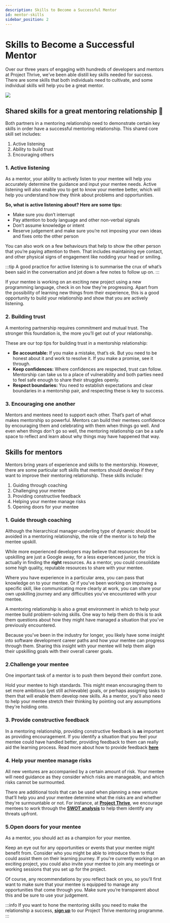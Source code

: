 ```yaml
---
description: Skills to Become a Successful Mentor
id: mentor-skills
sidebar_position: 2
---
```


# Skills to Become a Successful Mentor

Over our three years of engaging with hundreds of developers and mentors at Project Thrive, we’ve been able distill key skills needed for success. There are some skills that both individuals need to cultivate, and some individual skills will help you be a great mentor.

![](<//img/assets/mentor-skills.png>)

## Shared skills for a great mentoring relationship :handshake:

Both partners in a mentoring relationship need to demonstrate certain key skills in order have a successful mentoring relationship. This shared core skill set includes:

1. Active listening
2. Ability to build trust
3. Encouraging others


### 1. Active listening

As a mentor, your ability to actively listen to your mentee will help you accurately determine the guidance and input your mentee needs. Active listening will also enable you to get to know your mentee better, which will help you understand how they think about problems and opportunities.

**So, what is active listening about? Here are some tips:**
* Make sure you don’t interrupt
* Pay attention to body language and other non-verbal signals
* Don’t assume knowledge or intent
* Reserve judgement and make sure you’re not imposing your own ideas and fixes onto the other person

You can also work on a few behaviours that help to show the other person that you’re paying attention to them. That includes maintaining eye contact, and other physical signs of engagement like nodding your head or smiling.

:::tip
A good practice for active listening is to summarise the crux of what’s been said in the conversation and jot down a few notes to follow up on. 
:::

If your mentee is working on an exciting new project using a new programming language, check in on how they're progressing. Apart from the possibility of learning new things from their experience, this is a good opportunity to build  your relationship and show that you are actively listening.

### 2. Building trust

A mentoring partnership requires commitment and mutual trust. The stronger this foundation is, the more you’ll get out of your relationship. 

These are our top tips for building trust in a mentorship relationship: 
* **Be accountable:** If you make a mistake, that’s ok. But you need to be honest about it and work to resolve it. If you make a promise, see it through. 
* **Keep confidences:** Where confidences are respected, trust can follow. Mentorship can take us to a place of vulnerability and both parties need to feel safe enough to share their struggles openly. 
* **Respect boundaries:** You need to establish expectations and clear boundaries in a mentorship pair, and respecting these is key to success. 

### 3. Encouraging one another

Mentors and mentees need to support each other. That’s part of what makes mentorship so powerful. Mentors can build their mentees confidence by encouraging them and celebrating with them when things go well. And even when things don't go so well, the mentoring relationship can be a safe space to reflect and learn about why things may have happened that way. 


## Skills for mentors

Mentors bring years of experience and skills to the mentorship. However, there are some particular soft skills that mentors should develop if they want to improve their mentoring relationship. These skills include:

1. Guiding through coaching
2. Challenging your mentee
3. Providing constructive feedback
4. Helping your mentee manage risks
5. Opening doors for your mentee


### 1. Guide through coaching

Although the hierarchical manager-underling type of dynamic should be avoided in a mentoring relationship, the role of the mentor is to help the mentee upskill. 

While more experienced developers may believe that resources for upskilling are just a Google away, for a less experienced junior, the trick is actually in finding the **right** resources. As a mentor, you could consolidate some high quality, reputable resources to share with your mentee.

Where you have experience in a particular area, you can pass that knowledge on to your mentee. Or if you've been working on improving a specific skill, like communicating more clearly at work, you can share your own upskilling journey and any difficulties you've encountered with your mentee. 

A mentoring relationship is also a great environment in which to help your mentee build problem-solving skills. One way to help them do this is to ask them questions about how they might have managed a situation that you've previously encountered.

Because you've been in the industry for longer, you likely have some insight into software development career paths and how your mentee can progress through them. Sharing this insight with your mentee will help them align their upskilling goals with their overall career goals.


### 2.Challenge your mentee

One important task of a mentor is to push them beyond their comfort zone.

Hold your mentee to high standards. This might mean encouraging them to set more ambitious (yet still achievable) goals, or perhaps assigning tasks to them that will enable them develop new skills. As a mentor, you'll also need to help your mentee stretch their thinking by pointing out any assumptions they're holding onto.


### 3. Provide constructive feedback

In a mentoring relationship, providing constructive feedback is **as** important as providing encouragement. If you identify a situation that you feel your mentee could have handled better, providing feedback to them can really aid the learning process. Read more about how to provide feedback [**here**](docs/essential-mentoring-resources/giving-and-receiving-feedback)


### 4. Help your mentee manage risks

All new ventures are accompanied by a certain amount of risk. Your mentee will need guidance as they consider which risks are manageable, and which risks cannot be surmounted. 

There are additional tools that can be used when planning a new venture that’ll help you and your mentee determine what the risks are and whether they're surmountable or not. For instance, at [**Project Thrive**](https://www.offerzen.com/thrive?utm_source=github&utm_medium=thrive&utm_campaign=all_supply_awareness_handbook_both_github&utm_content=mentor-skills-thrive-example), we encourage mentees to work through the [**SWOT analysis**](docs/essential-mentoring-resources/personal-swot-analysis.md) to help them identify any threats upfront.


### 5.Open doors for your mentee

As a mentor, you should act as a champion for your mentee.

Keep an eye out for any opportunities or events that your mentee might benefit from. Consider who you might be able to introduce them to that could assist them on their learning journey. If you're currently working on an exciting project, you could also invite your mentee to join any meetings or working sessions that you set up for the project.

Of course, any recommendations by you reflect back on you, so you’ll first want to make sure that your mentee is equipped to manage any opportunities that come through you. Make sure you’re transparent about this and be sure to use your judgement.

:::info
If you want to hone the mentoring skills you need to make the relationship a success, [**sign up**](https://www.offerzen.com/thrive/mentors?utm_source=github&utm_medium=thrive&utm_campaign=all_supply_leads_handbook_mentor_github&utm_content=mentor-skills-cta) to our Project Thrive mentoring programme.
:::